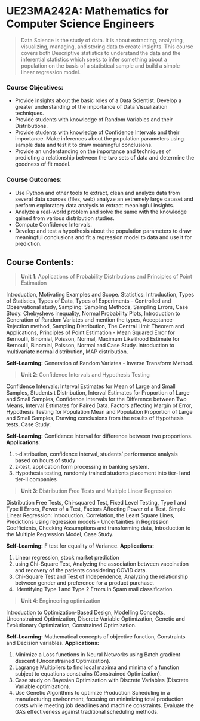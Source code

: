 # UE23MA242A: Mathematics for Computer Science Engineers

> Data Science is the study of data. It is about extracting, analyzing, visualizing, managing, and storing data to create insights. This course covers both Descriptive statistics to understand the data and the inferential statistics which seeks to infer something about a population on the basis of a statistical sample and build a simple linear regression model.

### Course Objectives:

- Provide insights about the basic roles of a Data Scientist. Develop a greater understanding of the importance of Data Visualization techniques.
- Provide students with knowledge of Random Variables and their Distributions.
- Provide students with knowledge of Confidence Intervals and their importance. Make inferences about the population parameters using sample data and test it to draw meaningful conclusions.
- Provide an understanding on the importance and techniques of predicting a relationship between the two sets of data and determine the goodness of fit model.

### Course Outcomes:

- Use Python and other tools to extract, clean and analyze data from several data sources (files, web) analyze an extremely large dataset and perform exploratory data analysis to extract meaningful insights.
- Analyze a real-world problem and solve the same with the knowledge gained from various distribution studies.
- Compute Confidence Intervals.
- Develop and test a hypothesis about the population parameters to draw meaningful conclusions and fit a regression model to data and use it for prediction.

## Course Contents:

>**Unit 1**: Applications of Probability Distributions and Principles of Point Estimation

Introduction, Motivating Examples and Scope. Statistics: Introduction, Types of Statistics, Types of Data, Types of Experiments – Controlled and Observational study, Sampling: Sampling Methods, Sampling Errors, Case Study. Chebyshevs inequality, Normal Probability Plots, Introduction to Generation of Random Variates and mention the types, Acceptance-Rejection method, Sampling Distribution, The Central Limit Theorem and Applications, Principles of Point Estimation - Mean Squared Error for Bernoulli, Binomial, Poisson, Normal, Maximum Likelihood Estimate for Bernoulli, Binomial, Poisson, Normal and Case Study. Introduction to multivariate normal distribution, MAP distribution.

**Self-Learning:** Generation of Random Variates - Inverse Transform Method.​​​​​​​

>**Unit 2**: Confidence Intervals and Hypothesis Testing

Confidence Intervals: Interval Estimates for Mean of Large and Small Samples, Students t Distribution, Interval Estimates for Proportion of Large and Small Samples, Confidence Intervals for the Difference between Two Means, Interval Estimates for Paired Data. Factors affecting Margin of Error, Hypothesis Testing for Population Mean and Population Proportion of Large and Small Samples, Drawing conclusions from the results of Hypothesis tests, Case Study.

**Self-Learning:** Confidence interval for difference between two proportions.
**Applications**:
1. t-distribution, confidence interval, students’ performance analysis based on hours of study
2. z-test, application form processing in banking system.
3. Hypothesis testing, randomly trained students placement into tier-I and tier-II companies

>**Unit 3**: Distribution Free Tests and Multiple Linear Regression

Distribution Free Tests, Chi-squared Test, Fixed Level Testing, Type I and Type II Errors, Power of a Test, Factors Affecting Power of a Test. Simple Linear Regression: Introduction, Correlation, the Least Square Lines, Predictions using regression models - Uncertainties in Regression Coefficients, Checking Assumptions and transforming data, Introduction to the Multiple Regression Model, Case Study.

**Self-Learning:** F test for equality of Variance.
**Applications:**

1. Linear regression, stock market prediction
2. using Chi-Square Test, Analyzing the association between vaccination and recovery of the patients considering COVID data.
3. Chi-Square Test and Test of Independence, Analyzing the relationship between gender and preference for a product purchase.
4.  Identifying Type 1 and Type 2 Errors in Spam mail classification.

>**Unit 4**: Engineering optimization

Introduction to Optimization-Based Design, Modelling Concepts, Unconstrained Optimization, Discrete Variable Optimization, Genetic and Evolutionary Optimization, Constrained Optimization.

**Self-Learning:** Mathematical concepts of objective function, Constraints and Decision variables.
**Applications:**
1. Minimize a Loss functions in Neural Networks using Batch gradient descent (Unconstrained Optimization).
2. Lagrange Multipliers to find local maxima and minima of a function subject to equations constrains (Constrained Optimization).
3. Case study on Bayesian Optimization with Discrete Variables (Discrete Variable optimization).
4. Use Genetic Algorithms to optimize Production Scheduling in a manufacturing environment, focusing on minimizing total production costs while meeting job deadlines and machine constraints. Evaluate the GA’s effectiveness against traditional scheduling methods.